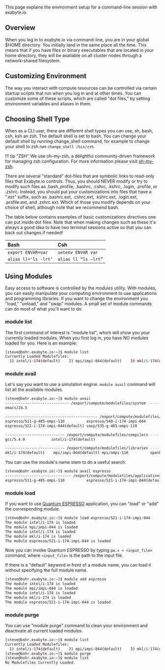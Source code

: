 <!-- by MM -->

This page explains the environment setup for a command-line session with exabyte.io.

## Overview

When you log in to exabyte.io via command-line, you are in your global $HOME directory. You initially land in the same place all the time. This means that if you have files or binary executables that are located in your home directory, they will be available on all cluster nodes through a network-shared filesystem.

## Customizing Environment

The way you interact with compute resources can be controlled via certain startup scripts that run when you log in and at other times.  You can customize some of these scripts, which are called "dot files," by setting environment variables and aliases in them.

## Choosing Shell Type

When as a CLI user, there are different shell types you can use, sh, bash, csh, ksh an zsh. The default shell is set to bash. You can change your default shell by running change_shell command, for example to change your shell to zsh run `change_shell /bin/zsh`.

!!! tip "ZSH"
    We use oh-my-zsh, a delightful community-driven framework for managing zsh configuration. For more information please visit [oh-my-zsh](http://ohmyz.sh).

There are several "standard" dot-files that are symbolic links to read-only files that Exabyte.io controls. Thus, you should NEVER modify or try to modify such files as .bash_profile, .bashrc, .cshrc, .kshrc, .login, .profile, or .zshrc. Instead, you should put your customizations into files that have a ".ext" suffix, such as .bashrc.ext, .cshrc.ext, .kshrc.ext, .login.ext, .profile.ext, and .zshrc.ext. Which of those you modify depends on your choice of shell, although note that we recommend bash.

The table below contains examples of basic customizations directives one can put inside dot files. Note that when making changes such as these it's always a good idea to have two terminal sessions active so that you can back out changes if needed!

| Bash                  | Csh                   |
|:-------------------   |:-------------------   |
| `export ENVAR=var`    | `setenv ENVAR var`    |
| `alias ll='ls -lrt’`  | `alias ll “ls –lrt”`  |


## Using Modules

Easy access to software is controlled by the *modules* utility. With modules, you can easily manipulate your computing environment to use applications and programming libraries. If you want to change the environment you "load," "unload," and "swap" modules. A small set of module commands can do most of what you'll want to do.

### module list

The first command of interest is "module list", which will show you your currently loaded modules. When you first log in, you have NO modules loaded for you. Here is an example:

```bash
[steve@bohr.exabyte.io:~]$ module list
Currently Loaded Modulefiles:
  1) intel/i-174(default)    2) mpi/impi-044(default)    3) mkl/i-174(default)    4) espresso/521-i-174-impi-044(default)
```

### module avail

Let's say you want to use a simulation engine. `module avail` command will list all the available modules.

```bash
[steve@bohr.exabyte.io:~]$ module avail
----------------------------- /export/compute/modulefiles/system -----------------------------
emacs/24.5

------------------------------------------ /export/compute/modulefiles/applications ------------------------------------------
espresso/511-g-485-ompi-110          espresso/540-i-174-impi-044          vasp/535-i-174-impi-044(default)     vesta/3.3.8
espresso/521-i-174-impi-044(default) vasp/535-g-485-ompi-110              vasp/535-i-174-impi-044-nc           xcrysden/1.5.60

--------------------------- /export/compute/modulefiles/compilers ----------------------------
gcc/5.4.0            intel/i-174(default)

--------------------------- /export/compute/modulefiles/libraries ----------------------------
mkl/i-174(default)    mpi/impi-044(default) mpi/ompi-110          openblas/218-g-540
```

You can use the module's name stem to do a useful search:

```bash
[steve@bohr.exabyte.io:~]$ module avail espresso
------------------------------ /export/compute/modulefiles/applications ------------------------------
espresso/511-g-485-ompi-110          espresso/521-i-174-impi-044(default) espresso/540-i-174-impi-044

```

### module load

If you want to use [Quantum ESPRESSO](http://quantum-espresso.org) application, you can "load" or "add" the corresponding module.

```bash
[steve@bohr.exabyte.io:~]$ module load espresso/521-i-174-impi-044
The module intel/i-174 is loaded
The module mpi/impi-044 is loaded
The module intel/i-174 is loaded
The module mkl/i-174 is loaded
The module espresso/521-i-174-impi-044 is loaded
```

Now you can invoke Quantum ESPRESSO by typing `pw.x < <input_file>` command, where `<input_file>` is the path to the input file.

If there is a "default" keyword in front of a module name, you can load it without specifying the full module name.

```bash
[steve@bohr.exabyte.io:~]$ module add espresso
The module intel/i-174 is loaded
The module mpi/impi-044 is loaded
The module intel/i-174 is loaded
The module mkl/i-174 is loaded
The module espresso/521-i-174-impi-044 is loaded
```

### module purge

You can use "module purge" command to clean your environment and deactivate all current loaded modules.

```bash
[steve@bohr.exabyte.io:~]$ module list
Currently Loaded Modulefiles:
  1) intel/i-174(default)    2) mpi/impi-044(default)    3) mkl/i-174(default)    4) espresso/521-i-174-impi-044(default)
[steve@bohr.exabyte.io:~]$ module purge
[steve@bohr.exabyte.io:~]$ module list
No Modulefiles Currently Loaded.
```
